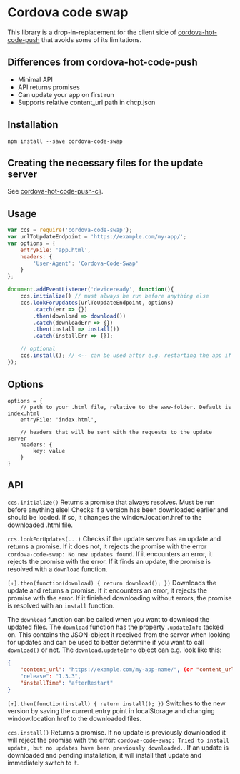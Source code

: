 # Cordova code swap
This library is a drop-in-replacement for the client side of [cordova-hot-code-push](https://github.com/nordnet/cordova-hot-code-push) that avoids some of its limitations.

## Differences from cordova-hot-code-push

* Minimal API
* API returns promises
* Can update your app on first run
* Supports relative content_url path in chcp.json

## Installation
`npm install --save cordova-code-swap`

## Creating the necessary files for the update server
See [cordova-hot-code-push-cli](https://github.com/nordnet/cordova-hot-code-push-cli).

## Usage
```javascript
var ccs = require('cordova-code-swap');
var urlToUpdateEndpoint = 'https://example.com/my-app/';
var options = {
	entryFile: 'app.html',
	headers: {
		'User-Agent': 'Cordova-Code-Swap'
	}
};

document.addEventListener('deviceready', function(){
	ccs.initialize() // must always be run before anything else
	ccs.lookForUpdates(urlToUpdateEndpoint, options)
		.catch(err => {})
		.then(download => download())
		.catch(downloadErr => {})
		.then(install => install())
		.catch(installErr => {});

	// optional
	ccs.install(); // <-- can be used after e.g. restarting the app if there is a downloaded update that has not been installed yet.
});
```

## Options
```
options = {
	// path to your .html file, relative to the www-folder. Default is index.html
	entryFile: 'index.html',

	// headers that will be sent with the requests to the update server
	headers: {
		key: value
	}
}
```

## API
`ccs.initialize()`
Returns a promise that always resolves.
Must be run before anything else!
Checks if a version has been downloaded earlier and should be loaded. If so, it changes the window.location.href to the downloaded .html file.

`ccs.lookForUpdates(...)`
Checks if the update server has an update and returns a promise.
If it does not, it rejects the promise with the error `cordova-code-swap: No new updates found`.
If it encounters an error, it rejects the promise with the error.
If it finds an update, the promise is resolved with a `download` function.

`[↑].then(function(download) { return download(); })`
Downloads the update and returns a promise.
If it encounters an error, it rejects the promise with the error.
If it finished downloading without errors, the promise is resolved with an `install` function.

The `download` function can be called when you want to download the updated files.
The `download` function has the property `.updateInfo` tacked on. This contains the JSON-object it received from the server when looking for updates and can be used to better determine if you want to call `download()` or not.
The `download.updateInfo` object can e.g. look like this:
```JSON
{
	"content_url": "https://example.com/my-app-name/", (or "content_url": "/relative/to/chcp.json")
	"release": "1.3.3",
	"installTime": "afterRestart"
}
```

`[↑].then(function(install) { return install(); })`
Switches to the new version by saving the current entry point in localStorage and changing window.location.href to the downloaded files.

`ccs.install()`
Returns a promise.
If no update is previously downloaded it will reject the promise with the error: `cordova-code-swap: Tried to install update, but no updates have been previously downloaded.`.
If an update is downloaded and pending installation, it will install that update and immediately switch to it.